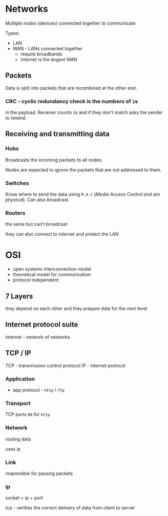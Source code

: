 # Networks

Multiple *nodes* (devices) connected together to communicate


Types: 
- LAN
- WAN - LANs connected together
    - require broadbands
    - internet is the largest WAN

## Packets

Data is split into packets that are recombined at the other end.

### CRC - cyclic redundancy check is the numbers of `1`s
in the payload. 
Receiver counts `1`s and if they don't match asks the sender 
to resend.

## Receiving and transmitting data

### Hubs
Broadcasts the incoming packets to all nodes. 

Nodes are expected to ignore the packets that are not addressed
to them.

### Switches
Know where to send the data using `M.A.C`
(*Media Access Control and are physical*). 
Can also broadcast.

### Routers
the same but can't broadcast

they can also connect to internet and protect the LAN


# OSI 
- open systems interconnection model
- theoretical model for communication
- protocol independent

## 7 Layers
they depend on each other and they prepare data for the
next level

## Internet protocol suite

internet - network of networks




## TCP / IP

TCP - transmission control protocol
IP - internet protocol

### Application
- app protocol - `http` \ `ftp`

### Transport
TCP ports
`80` for `http`


### Network
routing data

uses ip

### Link
responsible for passing packets


### ip 
socket = ip + port

tcp - verifies the correct delivery of data from
client to server 





